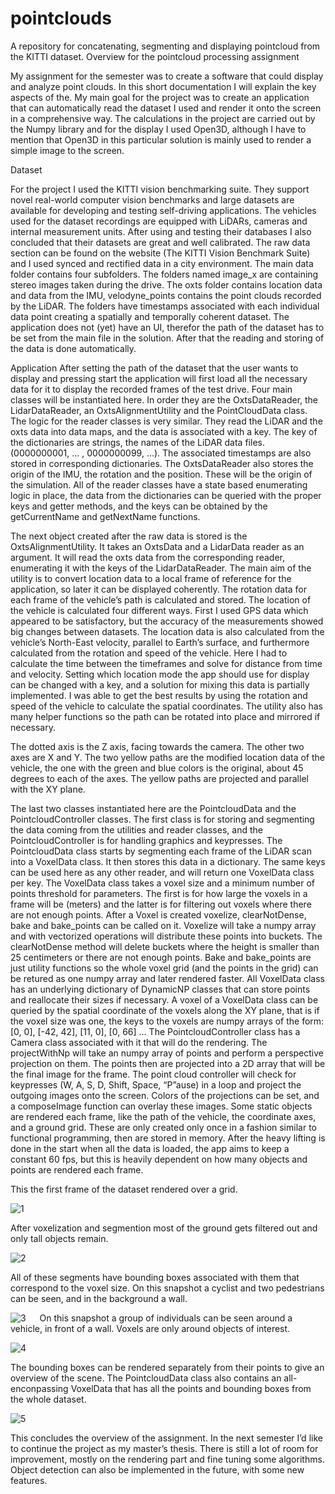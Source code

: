# pointclouds
A repository for concatenating, segmenting and displaying pointcloud from the KITTI dataset.
Overview for the pointcloud processing assignment

My assignment for the semester was to create a software that could display and analyze point clouds. In this short documentation I will explain the key aspects of the. My main goal for the project was to create an application that can automatically read the dataset I used and render it onto the screen in a comprehensive way. The calculations in the project are carried out by the Numpy library and for the display I used Open3D, although I have to mention that Open3D in this particular solution is mainly used to render a simple image to the screen.

Dataset

For the project I used the KITTI vision benchmarking suite. They support novel real-world computer vision benchmarks and large datasets are available for developing and testing self-driving applications. The vehicles used for the dataset recordings are equipped with LiDARs, cameras and internal measurement units. After using and testing their databases I also concluded that their datasets are great and well calibrated. The raw data section can be found on the website (The KITTI Vision Benchmark Suite) and I used synced and rectified data in a city environment.
The main data folder contains four subfolders. The folders named image_x are containing stereo images taken during the drive. The oxts folder contains location data and data from the IMU, velodyne_points contains the point clouds recorded by the LiDAR. The folders have timestamps associated with each individual data point creating a spatially and temporally coherent dataset.
The application does not (yet) have an UI, therefor the path of the dataset has to be set from the main file in the solution. After that the reading and storing of the data is done automatically.

Application
After setting the path of the dataset that the user wants to display and pressing start the application will first load all the necessary data for it to display the recorded frames of the test drive. Four main classes will be instantiated here. In order they are the OxtsDataReader, the LidarDataReader, an OxtsAlignmentUtility and the PointCloudData class. The logic for the reader classes is very similar. They read the LiDAR and the oxts data into data maps, and the data is associated with a key. The key of the dictionaries are strings, the names of the LiDAR data files. (0000000001, … , 0000000099, …). The associated timestamps are also stored in corresponding dictionaries. The OxtsDataReader also stores the origin of the IMU, the rotation and the position. These will be the origin of the simulation. All of the reader classes have a state based enumerating logic in place, the data from the dictionaries can be queried with the proper keys and getter methods, and the keys can be obtained by the getCurrentName and getNextName functions. 

The next object created after the raw data is stored is the OxtsAlignmentUtility. It takes an OxtsData and a LidarData reader as an argument. It will read the oxts data from the corresponding reader, enumerating it with the keys of the LidarDataReader. The main aim of the utility is to convert location data to a local frame of reference for the application, so later it can be displayed coherently. The rotation data for each frame of the vehicle’s path is calculated and stored. The location of the vehicle is calculated four different ways. First I used GPS data which appeared to be satisfactory, but the accuracy of the measurements showed big changes between datasets. The location data is also calculated from the vehicle’s North-East velocity, parallel to Earth’s surface, and furthermore calculated from the rotation and speed of the vehicle. Here I had to calculate the time between the timeframes and solve for distance from time and velocity. Setting which location mode the app should use for display can be changed with a key, and a solution for mixing this data is partially implemented. I was able to get the best results by using the rotation and speed of the vehicle to calculate the spatial coordinates. The utility also has many helper functions so the path can be rotated into place and mirrored if necessary.

The dotted axis is the Z axis, facing towards the camera. The other two axes are X and Y. The two yellow paths are the modified location data of the vehicle, the one with the green and blue colors is the original, about 45 degrees to each of the axes. The yellow paths are projected and parallel with the XY plane.


The last two classes instantiated here are the PointcloudData and the PointcloudController classes. The first class is for storing and segmenting the data coming from the utilities and reader classes, and the PointcloudController is for handling graphics and keypresses.
The PointcloudData class starts by segmenting each frame of the LiDAR scan into a VoxelData class. It then stores this data in a dictionary. The same keys can be used here as any other reader, and will return one VoxelData class per key. The VoxelData class takes a voxel size and a minimum number of points threshold for parameters. The first is for how large the voxels in a frame will be (meters) and the latter is for filtering out voxels where there are not enough points. After a Voxel is created voxelize, clearNotDense, bake and bake_points can be called on it. Voxelize will take a numpy array and with vectorized operations will distribute these points into buckets. The clearNotDense method will delete buckets where the height is smaller than 25 centimeters or there are not enough points. Bake and bake_points are just utility functions so the whole voxel grid (and the points in the grid) can be retured as one numpy array and later rendered faster. All VoxelData class has an underlying dictionary of DynamicNP classes that can store points and reallocate their sizes if necessary. A voxel of a VoxelData class can be queried by the spatial coordinate of the voxels along the XY plane, that is if the voxel size was one, the keys to the voxels are numpy arrays of the form: [0, 0], [-42, 42], [11, 0], [0, 66] …
The PointcloudController class has a Camera class associated with it that will do the rendering. The projectWithNp will take an numpy array of points and perform a perspective projection on them. The points then are projected into a 2D array that will be the final image for the frame. The point cloud controller will check for keypresses (W, A, S, D, Shift, Space, “P”ause) in a loop and project the outgoing images onto the screen. Colors of the projections can be set, and a composeImage function can overlay these images. Some static objects are rendered each frame, like the path of the vehicle, the coordinate axes, and a ground grid. These are only created only once in a fashion similar to functional programming, then are stored in memory. After the heavy lifting is done in the start when all the data is loaded, the app aims to keep a constant 60 fps, but this is heavily dependent on how many objects and points are rendered each frame.

This the first frame of the dataset rendered over a grid.
 
![1](https://github.com/user-attachments/assets/7bf7f0b0-9479-40f7-8e06-f811d3bda547)


After voxelization and segmention most of the ground gets filtered out and only tall objects remain.
 
![2](https://github.com/user-attachments/assets/d1fd2658-8d50-45f3-a450-7ad6aca99d51)

All of these segments have bounding boxes associated with them that correspond to the voxel size. On this snapshot a cyclist and two pedestrians can be seen, and in the background a wall.

![3](https://github.com/user-attachments/assets/0bdaa584-915c-4e05-93ad-5be88f2a1980)
 
On this snapshot a group of individuals can be seen around a vehicle, in front of a wall. Voxels are only around objects of interest.
 
![4](https://github.com/user-attachments/assets/d0fe3285-92c8-4e8f-8187-3af775e42585)

The bounding boxes can be rendered separately from their points to give an overview of the scene. The PointcloudData class also contains an all-enconpassing VoxelData that has all the points and bounding boxes from the whole dataset.

![5](https://github.com/user-attachments/assets/1fba6bc9-a8de-4b7c-b205-d22679b25c1f)

This concludes the overview of the assignment. In the next semester I’d like to continue the project as my master’s thesis. There is still a lot of room for improvement, mostly on the rendering part and fine tuning some algorithms. Object detection can also be implemented in the future, with some new features.
